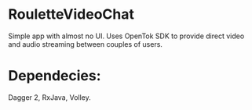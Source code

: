 # RouletteVideoChat

Simple app with almost no UI. Uses OpenTok SDK to provide direct video and audio streaming between couples of users.

# Dependecies:

Dagger 2, RxJava, Volley.
